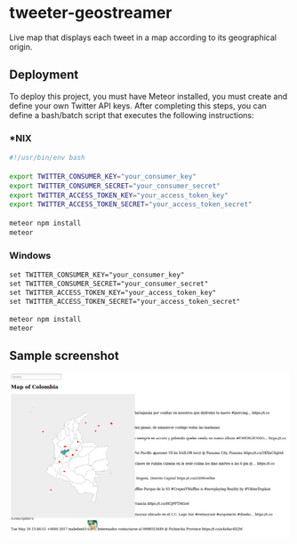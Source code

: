 # tweeter-geostreamer
Live map that displays each tweet in a map according to its geographical origin.

## Deployment
To deploy this project, you must have Meteor installed, you must create and define your own Twitter API keys. After completing this steps, you can define a bash/batch script that executes the following instructions:

### *NIX

```bash
#!/usr/bin/env bash

export TWITTER_CONSUMER_KEY="your_consumer_key"
export TWITTER_CONSUMER_SECRET="your_consumer_secret"
export TWITTER_ACCESS_TOKEN_KEY="your_access_token_key"
export TWITTER_ACCESS_TOKEN_SECRET="your_access_token_secret"

meteor npm install
meteor
```

### Windows
```batch
set TWITTER_CONSUMER_KEY="your_consumer_key"
set TWITTER_CONSUMER_SECRET="your_consumer_secret"
set TWITTER_ACCESS_TOKEN_KEY="your_access_token_key"
set TWITTER_ACCESS_TOKEN_SECRET="your_access_token_secret"

meteor npm install
meteor
```

## Sample screenshot
![alt text](docs/sample.png)
